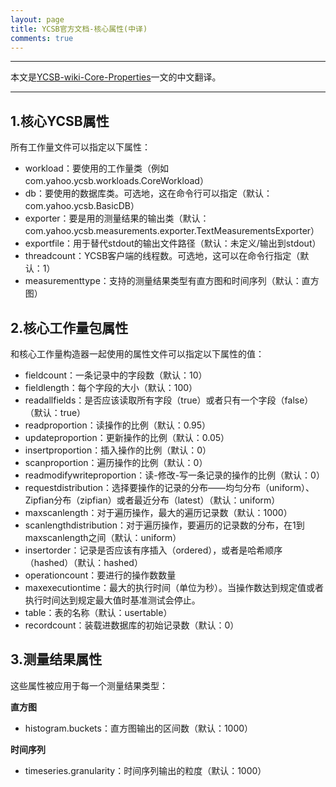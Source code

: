 ```yaml
---
layout: page
title: YCSB官方文档-核心属性(中译)
comments: true
---
```


---

本文是[YCSB-wiki-Core-Properties](https://github.com/brianfrankcooper/YCSB/wiki/Core-Properties)一文的中文翻译。

---

## 1.核心YCSB属性

所有工作量文件可以指定以下属性：

- workload：要使用的工作量类（例如com.yahoo.ycsb.workloads.CoreWorkload）
- db：要使用的数据库类。可选地，这在命令行可以指定（默认：com.yahoo.ycsb.BasicDB）
- exporter：要是用的测量结果的输出类（默认：com.yahoo.ycsb.measurements.exporter.TextMeasurementsExporter）
- exportfile：用于替代stdout的输出文件路径（默认：未定义/输出到stdout）
- threadcount：YCSB客户端的线程数。可选地，这可以在命令行指定（默认：1）
- measurementtype：支持的测量结果类型有直方图和时间序列（默认：直方图）

## 2.核心工作量包属性

和核心工作量构造器一起使用的属性文件可以指定以下属性的值：

- fieldcount：一条记录中的字段数（默认：10）
- fieldlength：每个字段的大小（默认：100）
- readallfields：是否应该读取所有字段（true）或者只有一个字段（false）（默认：true）
- readproportion：读操作的比例（默认：0.95）
- updateproportion：更新操作的比例（默认：0.05）
- insertproportion：插入操作的比例（默认：0）
- scanproportion：遍历操作的比例（默认：0）
- readmodifywriteproportion：读-修改-写一条记录的操作的比例（默认：0）
- requestdistribution：选择要操作的记录的分布——均匀分布（uniform）、Zipfian分布（zipfian）或者最近分布（latest）（默认：uniform）
- maxscanlength：对于遍历操作，最大的遍历记录数（默认：1000）
- scanlengthdistribution：对于遍历操作，要遍历的记录数的分布，在1到maxscanlength之间（默认：uniform）
- insertorder：记录是否应该有序插入（ordered），或者是哈希顺序（hashed）（默认：hashed）
- operationcount：要进行的操作数数量
- maxexecutiontime：最大的执行时间（单位为秒）。当操作数达到规定值或者执行时间达到规定最大值时基准测试会停止。
- table：表的名称（默认：usertable）
- recordcount：装载进数据库的初始记录数（默认：0）

## 3.测量结果属性

这些属性被应用于每一个测量结果类型：

**直方图**

- histogram.buckets：直方图输出的区间数（默认：1000）

**时间序列**

- timeseries.granularity：时间序列输出的粒度（默认：1000）
